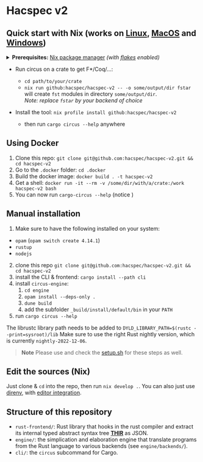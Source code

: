 # Hacspec v2

## Quick start with Nix (works on [Linux](https://nixos.org/download.html#nix-install-linux), [MacOS](https://nixos.org/download.html#nix-install-macos) and [Windows](https://nixos.org/download.html#nix-install-windows))

<details>
  <summary><b>Prerequisites:</b> <a href="https://nixos.org/">Nix package
manager</a> <i>(with <a href="https://nixos.wiki/wiki/Flakes">flakes</a> enabled)</i></summary>

  - Either using the [Determinate Nix Installer](https://github.com/DeterminateSystems/nix-installer), with the following bash one-liner:
    ```bash
    curl --proto '=https' --tlsv1.2 -sSf -L https://install.determinate.systems/nix | sh -s -- install
    ```
  - or following [those steps](https://github.com/mschwaig/howto-install-nix-with-flake-support).

</details>

+ Run circus on a crate to get F\*/Coq/...:
   - `cd path/to/your/crate`
   - `nix run github:hacspec/hacspec-v2 -- -o some/output/dir fstar`  
      will create `fst` modules in directory `some/output/dir`.  
      *Note: replace `fstar` by your backend of choice*

+ Install the tool:  `nix profile install github:hacspec/hacspec-v2`
   - then run `cargo circus --help` anywhere

## Using Docker
1. Clone this repo: `git clone git@github.com:hacspec/hacspec-v2.git && cd hacspec-v2`
2. Go to the `.docker` folder: `cd .docker`
3. Build the docker image: `docker build . -t hacspec-v2`
4. Get a shell: `docker run -it --rm -v /some/dir/with/a/crate:/work hacspec-v2 bash`
5. You can now run `cargo-circus --help` (notice )

## Manual installation

1. Make sure to have the following installed on your system:

- `opam` (`opam switch create 4.14.1`)
- `rustup`
- `nodejs`

2. clone this repo `git clone git@github.com:hacspec/hacspec-v2.git && cd hacspec-v2`
3. install the CLI & frontend:  `cargo install --path cli`
4. install `circus-engine`:
   1. `cd engine`
   2. `opam install --deps-only .`
   3. `dune build`
   4. add the subfolder `_build/install/default/bin` in your `PATH`
5. run `cargo circus --help`

The librustc library path needs to be added to `DYLD_LIBRARY_PATH=$(rustc --print=sysroot)/lib`
Make sure to use the right Rust nightly version, which is currently `nightly-2022-12-06`.

> **Note**
> Please use and check the [setup.sh](./setup.sh) for these steps as well.

## Edit the sources (Nix)

Just clone & `cd` into the repo, then run `nix develop .`.
You can also just use [direnv](https://github.com/nix-community/nix-direnv), with [editor integration](https://github.com/direnv/direnv/wiki#editor-integration).

## Structure of this repository

- `rust-frontend/`: Rust library that hooks in the rust compiler and
  extract its internal typed abstract syntax tree
  [**THIR**](https://rustc-dev-guide.rust-lang.org/thir.html) as JSON.
- `engine/`: the simplication and elaboration engine that translate
  programs from the Rust language to various backends (see `engine/backends/`).
- `cli/`: the `circus` subcommand for Cargo.
